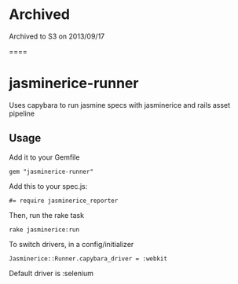 Archived
====

Archived to S3 on 2013/09/17

====

jasminerice-runner
==================

Uses capybara to run jasmine specs with jasminerice and rails asset pipeline

Usage
-----

Add it to your Gemfile

    gem "jasminerice-runner"

Add this to your spec.js:

    #= require jasminerice_reporter

Then, run the rake task

    rake jasminerice:run

To switch drivers, in a config/initializer

    Jasminerice::Runner.capybara_driver = :webkit

Default driver is :selenium
